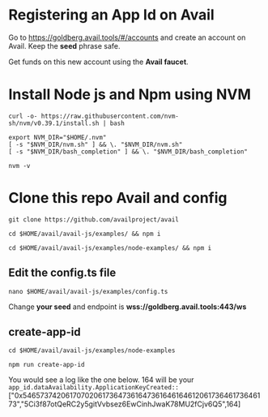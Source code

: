 # Registering an App Id on Avail

Go to https://goldberg.avail.tools/#/accounts and create an account on Avail. Keep the **seed** phrase safe.

Get funds on this new account using the **Avail faucet**.

# Install Node js and Npm using NVM
```
curl -o- https://raw.githubusercontent.com/nvm-sh/nvm/v0.39.1/install.sh | bash
```
```
export NVM_DIR="$HOME/.nvm"
[ -s "$NVM_DIR/nvm.sh" ] && \. "$NVM_DIR/nvm.sh"
[ -s "$NVM_DIR/bash_completion" ] && \. "$NVM_DIR/bash_completion"
```
```
nvm -v
```
# Clone this repo Avail and config
```
git clone https://github.com/availproject/avail
```
```
cd $HOME/avail/avail-js/examples/ && npm i
```
```
cd $HOME/avail/avail-js/examples/node-examples/ && npm i
```
## Edit the config.ts file
```
nano $HOME/avail/avail-js/examples/config.ts
```
Change **your seed** and endpoint is **wss://goldberg.avail.tools:443/ws**

## create-app-id
```
cd $HOME/avail/avail-js/examples/node-examples
```
```
npm run create-app-id
```
You would see a log like the one below. 164 will be your
```app_id.dataAvailability.ApplicationKeyCreated:: ```["0x546573742061707020617364736164736164616461206173646173646173","5Ci3f87otQeRC2y5gitVvbsez6EwCinhJwaK78MU2fCjv6Q5",164]


